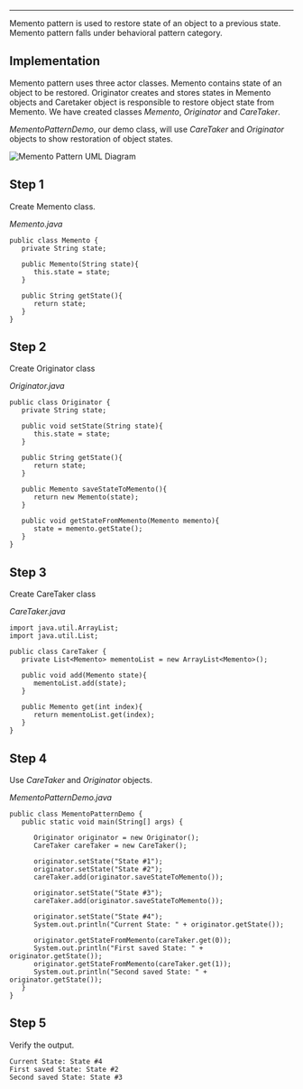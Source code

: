 ___

  

Memento pattern is used to restore state of an object to a previous state. Memento pattern falls under behavioral pattern category.

## Implementation

Memento pattern uses three actor classes. Memento contains state of an object to be restored. Originator creates and stores states in Memento objects and Caretaker object is responsible to restore object state from Memento. We have created classes _Memento_, _Originator_ and _CareTaker_.

_MementoPatternDemo_, our demo class, will use _CareTaker_ and _Originator_ objects to show restoration of object states.

![Memento Pattern UML Diagram](https://www.tutorialspoint.com/design_pattern/images/memento_pattern_uml_diagram.jpg)

## Step 1

Create Memento class.

_Memento.java_

```
public class Memento {
   private String state;

   public Memento(String state){
      this.state = state;
   }

   public String getState(){
      return state;
   }
}
```

## Step 2

Create Originator class

_Originator.java_

```
public class Originator {
   private String state;

   public void setState(String state){
      this.state = state;
   }

   public String getState(){
      return state;
   }

   public Memento saveStateToMemento(){
      return new Memento(state);
   }

   public void getStateFromMemento(Memento memento){
      state = memento.getState();
   }
}
```

## Step 3

Create CareTaker class

_CareTaker.java_

```
import java.util.ArrayList;
import java.util.List;

public class CareTaker {
   private List<Memento> mementoList = new ArrayList<Memento>();

   public void add(Memento state){
      mementoList.add(state);
   }

   public Memento get(int index){
      return mementoList.get(index);
   }
}
```

## Step 4

Use _CareTaker_ and _Originator_ objects.

_MementoPatternDemo.java_

```
public class MementoPatternDemo {
   public static void main(String[] args) {
   
      Originator originator = new Originator();
      CareTaker careTaker = new CareTaker();
      
      originator.setState("State #1");
      originator.setState("State #2");
      careTaker.add(originator.saveStateToMemento());
      
      originator.setState("State #3");
      careTaker.add(originator.saveStateToMemento());
      
      originator.setState("State #4");
      System.out.println("Current State: " + originator.getState());
      
      originator.getStateFromMemento(careTaker.get(0));
      System.out.println("First saved State: " + originator.getState());
      originator.getStateFromMemento(careTaker.get(1));
      System.out.println("Second saved State: " + originator.getState());
   }
}
```

## Step 5

Verify the output.

```
Current State: State #4
First saved State: State #2
Second saved State: State #3

```